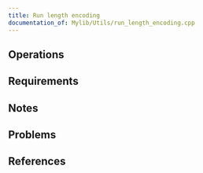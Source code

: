 ```yaml
---
title: Run length encoding
documentation_of: Mylib/Utils/run_length_encoding.cpp
---
```


## Operations

## Requirements

## Notes

## Problems

## References
